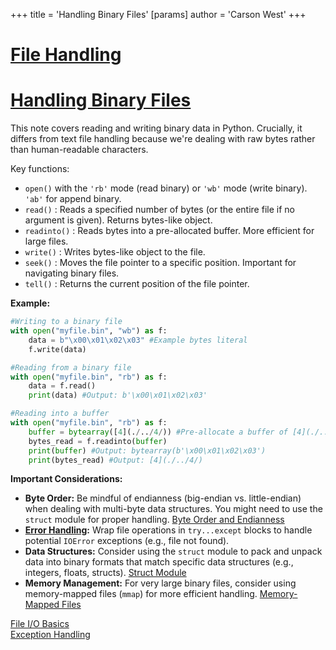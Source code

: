 +++
 title = 'Handling Binary Files'
[params]
	author = 'Carson West'
+++
# [File Handling](./../file-handling/)
# [Handling Binary Files](./../handling-binary-files/) 
This note covers reading and writing binary data in Python.  Crucially, it differs from text file handling because we're dealing with raw bytes rather than human-readable characters.

Key functions:

* `open()` with the `'rb'` mode (read binary) or `'wb'` mode (write binary).  `'ab'` for append binary.
* `read()` : Reads a specified number of bytes (or the entire file if no argument is given). Returns bytes-like object.
* `readinto()` : Reads bytes into a pre-allocated buffer.  More efficient for large files.
* `write()` : Writes bytes-like object to the file.
* `seek()` : Moves the file pointer to a specific position.  Important for navigating binary files.
* `tell()` : Returns the current position of the file pointer.


**Example:**

```python
#Writing to a binary file
with open("myfile.bin", "wb") as f:
    data = b"\x00\x01\x02\x03" #Example bytes literal
    f.write(data)

#Reading from a binary file
with open("myfile.bin", "rb") as f:
    data = f.read()
    print(data) #Output: b'\x00\x01\x02\x03'

#Reading into a buffer
with open("myfile.bin", "rb") as f:
    buffer = bytearray([4](./../4/)) #Pre-allocate a buffer of [4](./../4/) bytes.
    bytes_read = f.readinto(buffer)
    print(buffer) #Output: bytearray(b'\x00\x01\x02\x03')
    print(bytes_read) #Output: [4](./../4/)
```

**Important Considerations:**

* **Byte Order:**  Be mindful of endianness (big-endian vs. little-endian) when dealing with multi-byte data structures.  You might need to use the `struct` module for proper handling. [Byte Order and Endianness](./../byte-order-and-endianness/)
* **[Error Handling](./../error-handling/):** Wrap file operations in `try...except` blocks to handle potential `IOError` exceptions (e.g., file not found).
* **Data Structures:**  Consider using the `struct` module to pack and unpack data into binary formats that match specific data structures (e.g., integers, floats, structs). [Struct Module](./../struct-module/)
* **Memory Management:** For very large binary files, consider using memory-mapped files (`mmap`) for more efficient handling. [Memory-Mapped Files](./../memory-mapped-files/)


[File I/O Basics](./../file-i/o-basics/)  
[Exception Handling](./../exception-handling/)
